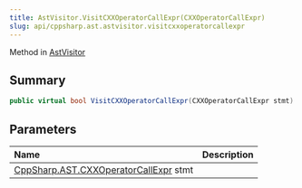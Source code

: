 ```yaml
---
title: AstVisitor.VisitCXXOperatorCallExpr(CXXOperatorCallExpr)
slug: api/cppsharp.ast.astvisitor.visitcxxoperatorcallexpr
---
```

Method in [AstVisitor](/api/cppsharp/ast/astvisitor)

## Summary



```csharp
public virtual bool VisitCXXOperatorCallExpr(CXXOperatorCallExpr stmt)
```

## Parameters

|Name|Description|
|:---|:---|
|[CppSharp.AST.CXXOperatorCallExpr](/api/cppsharp/ast/cxxoperatorcallexpr) stmt||

